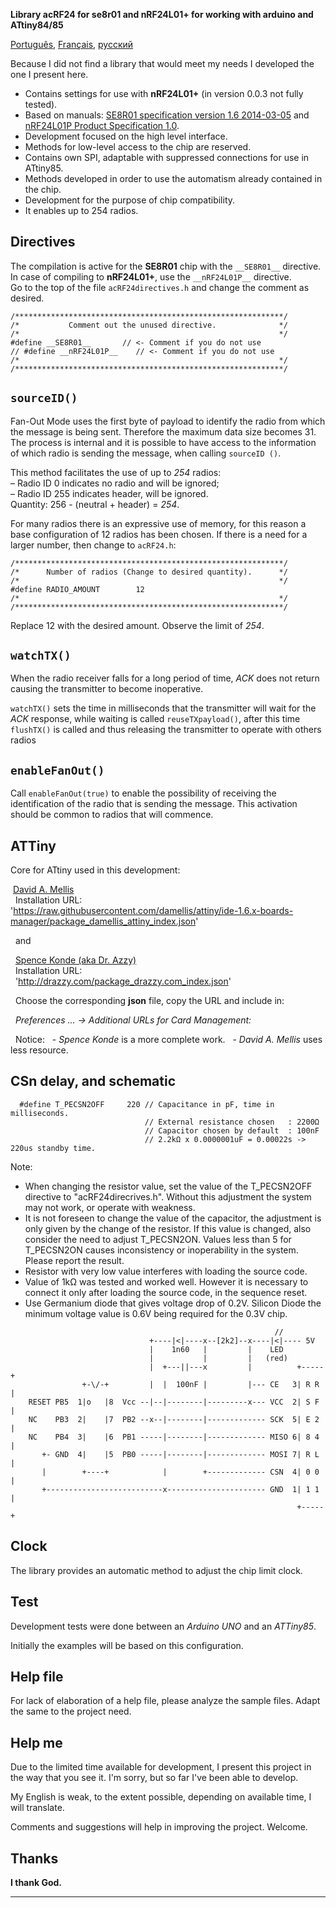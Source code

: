 
**Library acRF24 for se8r01 and nRF24L01+ for working with arduino and ATtiny84/85**

[Português](docs/README_pt-br.md), [Français](docs/README_fr.md), [русский](docs/README_ru.md)

Because I did not find a library that would meet my needs I developed the one I present here.
* Contains settings for use with **nRF24L01+** (in version 0.0.3 not fully tested).
* Based on manuals:
[SE8R01 specification version 1.6 2014-03-05](http://community.atmel.com/sites/default/files/forum_attachments/SE8R01_DataSheet_v1%20-%20副本.pdf)
 and [nRF24L01P Product Specification 1.0](https://www.nordicsemi.com/eng/content/download/2726/34069/file/nRF24L01P_Product_Specification_1_0.pdf).
* Development focused on the high level interface.
* Methods for low-level access to the chip are reserved.
* Contains own SPI, adaptable with suppressed connections for use in ATtiny85.
* Methods developed in order to use the automatism already contained in the chip.
* Development for the purpose of chip compatibility.
* It enables up to 254 radios.

Directives
------------
  The compilation is active for the **SE8R01** chip with the `__SE8R01__` directive.    
  In case of compiling to **nRF24L01+**, use the `__nRF24L01P__` directive.    
  Go to the top of the file `acRF24directives.h` and change the comment as desired.

```
/************************************************************/
/*           Comment out the unused directive.              */
/*                                                          */
#define __SE8R01__       // <- Comment if you do not use
// #define __nRF24L01P__    // <- Comment if you do not use
/*                                                          */
/************************************************************/
```

`sourceID()`
------------
  Fan-Out Mode uses the first byte of payload to identify the radio from which
  the message is being sent. Therefore the maximum data size becomes 31. The
  process is internal and it is possible to have access to the information of
  which radio is sending the message, when calling `sourceID ()`.
  
  This method facilitates the use of up to *254* radios:    
  – Radio ID 0 indicates no radio and will be ignored;    
  – Radio ID 255 indicates header, will be ignored.    
  Quantity: 256 - (neutral + header) = *254*.
  
  For many radios there is an expressive use of memory, for this reason a base
  configuration of 12 radios has been chosen. If there is a need for a larger
  number, then change to `acRF24.h`:

```
/************************************************************/
/*      Number of radios (Change to desired quantity).      */
/*                                                          */
#define RADIO_AMOUNT        12
/*                                                          */
/************************************************************/
```
  Replace 12 with the desired amount. Observe the limit of *254*.


`watchTX()`
------------
  When the radio receiver falls for a long period of time, *ACK* does not
  return causing the transmitter to become inoperative.
  
  `watchTX()` sets the time in milliseconds that the transmitter will wait
  for the *ACK* response, while waiting is called `reuseTXpayload()`, after
  this time `flushTX()` is called and thus releasing the transmitter to
  operate with others radios


`enableFanOut()`
------------
  Call `enableFanOut(true)` to enable the possibility of receiving the
  identification of the radio that is sending the message. This activation
  should be common to radios that will commence.


ATTiny
------------
  Core for ATtiny used in this development:

  [David A. Mellis](https://github.com/damellis/attiny)    
  Installation URL:    
  'https://raw.githubusercontent.com/damellis/attiny/ide-1.6.x-boards-manager/package_damellis_attiny_index.json'

  and

  [Spence Konde (aka Dr. Azzy)](https://github.com/SpenceKonde/ATTinyCore)    
  Installation URL:    
  'http://drazzy.com/package_drazzy.com_index.json'

  Choose the corresponding **json** file, copy the URL and include in:

  _Preferences ... -> Additional URLs for Card Management:_

  Notice:
  - _Spence Konde_ is a more complete work.
  - _David A. Mellis_ uses less resource.


CSn delay, and schematic
------------
```
  #define T_PECSN2OFF     220 // Capacitance in pF, time in milliseconds.
                              // External resistance chosen   : 2200Ω
                              // Capacitor chosen by default  : 100nF
                              // 2.2kΩ x 0.0000001uF = 0.00022s -> 220us standby time.
```
  Note: 
  * When changing the resistor value, set the value of the T_PECSN2OFF directive
    to "acRF24direcrives.h". Without this adjustment the system may not work, or
    operate with weakness.
  * It is not foreseen to change the value of the capacitor, the adjustment is
    only given by the change of the resistor. If this value is changed, also
    consider the need to adjust T\_PECSN2ON. Values less than 5 for T_PECSN2ON
    causes inconsistency or inoperability in the system. Please report the result.
  * Resistor with very low value interferes with loading the source code.
  * Value of 1kΩ was tested and worked well. However it is necessary to connect
    it only after loading the source code, in the sequence reset.
  * Use Germanium diode that gives voltage drop of 0.2V. Silicon Diode the
    minimum voltage value is 0.6V being required for the 0.3V chip.
```
                                                           //
                               +----|<|----x--[2k2]--x----|<|---- 5V 
                               |    1n60   |         |    LED
                               |           |         |   (red)
                               |  +---||---x         |          +-----+
                +-\/-+         |  |  100nF |         |--- CE   3| R R |
    RESET PB5  1|o   |8  Vcc --|--|--------|---------x--- VCC  2| S F |
    NC    PB3  2|    |7  PB2 --x--|--------|------------- SCK  5| E 2 |
    NC    PB4  3|    |6  PB1 -----|--------|------------- MISO 6| 8 4 |
       +- GND  4|    |5  PB0 -----|--------|------------- MOSI 7| R L |
       |        +----+            |        +------------- CSN  4| 0 0 |
       +--------------------------x---------------------- GND  1| 1 1 |
                                                                +-----+
```


Clock
------------
 The library provides an automatic method to adjust the chip limit clock.


Test
------------
  Development tests were done between an *Arduino UNO* and an *ATTiny85*.
  
  Initially the examples will be based on this configuration.


Help file
------------
  For lack of elaboration of a help file, please analyze the sample files.
  Adapt the same to the project need.


Help me
------------
  Due to the limited time available for development, I present this project in the
  way that you see it. I'm sorry, but so far I've been able to develop.
  
  My English is weak, to the extent possible, depending on available time, I will
  translate.
  
  Comments and suggestions will help in improving the project. Welcome.


Thanks
------------
  **I thank God.**
  
------------

